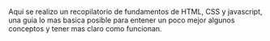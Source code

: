 Aqui se realizo un recopilatorio de fundamentos de HTML, CSS y javascript, una guia lo mas basica posible para entener un poco mejor algunos conceptos y tener mas claro como funcionan.